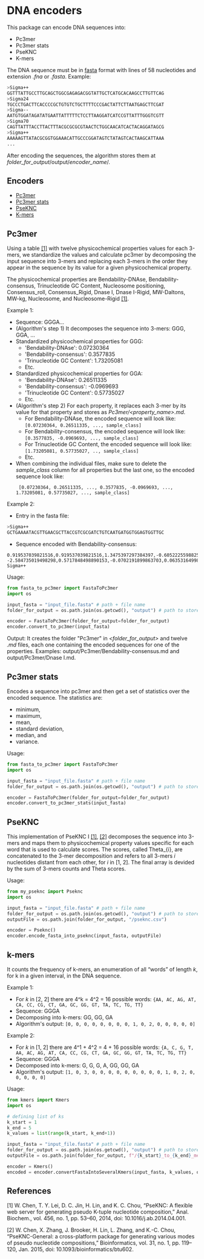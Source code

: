 # DNA encoders

This package can encode DNA sequences into:

* Pc3mer
* Pc3mer stats
* PseKNC
* K-mers

The DNA sequence must be in [fasta](https://en.wikipedia.org/wiki/FASTA_format) format with lines of 58 nucleotides and extension _.fna_ or _.fasta_. Example:

```bash
>Sigma++
GGTTTATTGCCTTGCAGCTGGCGAGAGACGGTATTGCTCATGCACAAGCCTTGTTCAG
>Sigma24
TGCCCTGACTTCACCCCGCTGTGTCTGCTTTTCCCGACTATTCTTAATGAGCTTCGAT
>Sigma--
AATGTGGATAGATATGAATTATTTTTCTCCTTAAGGATCATCCGTTATTTGGGTCGTT
>Sigma70
CAGTTATTTACCTTACTTTACGCGCGCGTAACTCTGGCAACATCACTACAGGATAGCG
>Sigma++
AAAAAGTTATACGCGGTGGAAACATTGCCCGGATAGTCTATAGTCACTAAGCATTAAA
...
```

After encoding the sequences, the algorithm stores them at _folder_for_output_/output/_encoder_name_/.

## Encoders
* [Pc3mer](#pc3mer)
* [Pc3mer stats](#pc3mer-stats)
* [PseKNC](#pseknc)
* [K-mers](#k-mers)

## Pc3mer
Using a table [[1]](#1) with twelve physicochemical properties values for each 3-mers, we standardize the values and calculate pc3mer by decomposing the input sequence into 3-mers and replacing each 3-mers in the order they appear in the sequence by its value for a given physicochemical property.

The physicochemical properties are Bendability-DNAse, Bendability-consensus, Trinucleotide GC Content, Nucleosome positioning, Consensus_roll, Consensus_Rigid, Dnase I, Dnase I-Rigid, MW-Daltons, MW-kg, Nucleosome, and Nucleosome-Rigid [[1]](#1).

Example 1:
* Sequence: GGGA...
* (Algorithm's step 1) It decomposes the sequence into 3-mers: GGG, GGA, ...
* Standardized physicochemical properties for GGG: 
  * 'Bendability-DNAse': 0.07230364 
  * 'Bendability-consensus': 0.3577835
  * 'Trinucleotide GC Content': 1.73205081
  * Etc.
* Standardized physicochemical properties for GGA:
  * 'Bendability-DNAse': 0.26511335
  * 'Bendability-consensus': -0.0969693
  * 'Trinucleotide GC Content': 0.57735027
  * Etc.
* (Algorithm's step 2) For each property, it replaces each 3-mer by its value for that property and stores as _Pc3mer/<property_name>.md_. 
  * For Bendability-DNAse, the encoded sequence will look like: ```[0.07230364, 0.26511335, ..., sample_class]```
  * For Bendability-consensus, the encoded sequence will look like: ```[0.3577835, -0.0969693, ..., sample_class]```
  * For Trinucleotide GC Content, the encoded sequence will look like: ```[1.73205081, 0.57735027, .., sample_class]```
  * Etc.
* When combining the individual files, make sure to delete the _sample_class_ column for all properties but the last one, so the encoded sequence look like:
  ```
   [0.07230364, 0.26511335, ..., 0.3577835, -0.0969693, ..., 1.73205081, 0.57735027, ..., sample_class]
  ```
  
Example 2:
* Entry in the fasta file: 
```bash
>Sigma++
GCTGAAAATACGTTGAACGCTTACCGTCGCGATCTGTCAATGATGGTGGAGTGGTTGC
```

* Sequence encoded with Bendability-consensus:
```
0.919537039821516,0.919537039821516,1.3475397297384397,-0.605222559882525,-2.745236029467144,-2.745236029467144, -2.584735019498298,0.5717848498890153,-0.0702191899863703,0.06353164998766837,0.06353164998766837,..., Sigma++
```

Usage:
```python
from fasta_to_pc3mer import FastaToPc3mer
import os

input_fasta = "input_file.fasta" # path + file name
folder_for_output = os.path.join(os.getcwd(), "output") # path to store the output

encoder = FastaToPc3mer(folder_for_output=folder_for_output)
encoder.convert_to_pc3mer(input_fasta)
```

Output:
It creates the folder "Pc3mer" in _<folder_for_output>_ and twelve _.md_ files, each one containing the encoded sequences for one of the properties. Examples: output/Pc3mer/Bendability-consensus.md and output/Pc3mer/Dnase I.md.

## Pc3mer stats
Encodes a sequence into pc3mer and then get a set of statistics over the encoded sequence. The statistics are:
* minimum, 
* maximum,
* mean,
* standard deviation,
* median, and 
* variance. 

Usage:
```python
from fasta_to_pc3mer import FastaToPc3mer
import os

input_fasta = "input_file.fasta" # path + file name
folder_for_output = os.path.join(os.getcwd(), "output") # path to store the output

encoder = FastaToPc3mer(folder_for_output=folder_for_output)
encoder.convert_to_pc3mer_stats(input_fasta)
```

## PseKNC
This implementation of PseKNC I [[1]](#1), [[2]](#2) decomposes the sequence into 3-mers and maps them to physicochemical property values specific for each word that is used to calculate scores. The scores, called Theta_{i}, are concatenated to the 3-mer decomposition and refers to all 3-mers _i_ nucleotides distant from each other, for _i_ in [1, 2]. The final array is devided by the sum of 3-mers counts and Theta scores.

Usage:
```python
from my_pseknc import Pseknc
import os

input_fasta = "input_file.fasta" # path + file name
folder_for_output = os.path.join(os.getcwd(), "output") # path to store the output
outputFile = os.path.join(folder_for_output, "/pseknc.csv")

encoder = Pseknc()
encoder.encode_fasta_into_pseknc(input_fasta, outputFile)
```


## k-mers
It counts the frequency of k-mers, an enumeration of all “words” of length _k_, for k in a given interval, in the DNA sequence. 

Example 1: 
* For _k_ in [2, 2] there are 4^k = 4^2 = 16 possible words: 
  ```{AA, AC, AG, AT, CA, CC, CG, CT, GA, GC, GG, GT, TA, TC, TG, TT}```
* Sequence: GGGA
* Decomposing into k-mers: GG, GG, GA
* Algorithm's output:
  ```[0, 0, 0, 0, 0, 0, 0, 0, 1, 0, 2, 0, 0, 0, 0, 0]```


Example 2:
* For _k_ in [1, 2] there are 4^1 + 4^2 = 4 + 16 possible words: 
  ```{A, C, G, T, AA, AC, AG, AT, CA, CC, CG, CT, GA, GC, GG, GT, TA, TC, TG, TT}``` 
* Sequence: GGGA
* Decomposed into k-mers: G, G, G, A, GG, GG, GA
* Algorithm's output:
  ```[1, 0, 3, 0, 0, 0, 0, 0, 0, 0, 0, 0, 1, 0, 2, 0, 0, 0, 0, 0]```
  
Usage:
```python
from kmers import Kmers
import os

# defining list of ks
k_start = 1
k_end = 5
k_values = list(range(k_start, k_end+1))

input_fasta = "input_file.fasta" # path + file name
folder_for_output = os.path.join(os.getcwd(), "output") # path to store the output
outputFile = os.path.join(folder_for_output, f"/{k_start}_to_{k_end}_mers.csv")

encoder = Kmers()
encoded = encoder.convertFastaIntoSeveralKmers(input_fasta, k_values, outputFile)
```

## References
<a id="1">[1]</a> W. Chen, T. Y. Lei, D. C. Jin, H. Lin, and K. C. Chou, “PseKNC: A flexible web server for generating pseudo K-tuple nucleotide composition,” Anal. Biochem., vol. 456, no. 1, pp. 53–60, 2014, doi: 10.1016/j.ab.2014.04.001.

<a id="2">[2]</a> W. Chen, X. Zhang, J. Brooker, H. Lin, L. Zhang, and K.-C. Chou, “PseKNC-General: a cross-platform package for generating various modes of pseudo nucleotide compositions,” Bioinformatics, vol. 31, no. 1, pp. 119–120, Jan. 2015, doi: 10.1093/bioinformatics/btu602.

